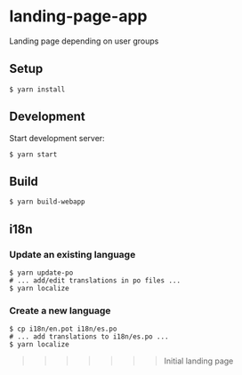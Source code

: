 # landing-page-app
Landing page depending on user groups

## Setup

```
$ yarn install
```

## Development

Start development server:

```
$ yarn start
```

## Build

```
$ yarn build-webapp
```

## i18n

### Update an existing language

```
$ yarn update-po
# ... add/edit translations in po files ...
$ yarn localize
```

### Create a new language

```
$ cp i18n/en.pot i18n/es.po
# ... add translations to i18n/es.po ...
$ yarn localize
```
>>>>>>> Initial landing page
